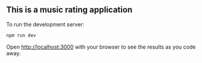 ## This is a music rating application

To run the development server:

```bash
npm run dev
```

Open [http://localhost:3000](http://localhost:3000) with your browser to see the results as you code away.

